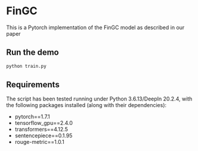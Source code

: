 # FinGC

This is a Pytorch implementation of the FinGC model as described in our paper

## Run the demo

```python
python train.py
```

## Requirements

The script has been tested running under Python 3.6.13/DeepIn 20.2.4, with the following packages installed (along with their dependencies):

- pytorch==1.7.1
- tensorflow_gpu==2.4.0
- transformers==4.12.5
- sentencepiece==0.1.95
- rouge-metric==1.0.1

